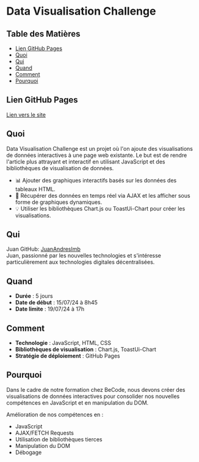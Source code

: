 # Data Visualisation Challenge

## Table des Matières

- [Lien GitHub Pages](#lien-github-pages)
- [Quoi](#quoi)
- [Qui](#qui)
- [Quand](#quand)
- [Comment](#comment)
- [Pourquoi](#pourquoi)

## Lien GitHub Pages

[Lien vers le site](https://yourusername.github.io/js-datavisualisation-challenge)

## Quoi

Data Visualisation Challenge est un projet où l'on ajoute des visualisations de données interactives à une page web existante. Le but est de rendre l'article plus attrayant et interactif en utilisant JavaScript et des bibliothèques de visualisation de données.

- 📊 Ajouter des graphiques interactifs basés sur les données des tableaux HTML.
- 🔄 Récupérer des données en temps réel via AJAX et les afficher sous forme de graphiques dynamiques.
- 💡 Utiliser les bibliothèques Chart.js ou ToastUi-Chart pour créer les visualisations.

## Qui

Juan GitHub: [JuanAndresImb](https://github.com/JuanAndresImb)  
Juan, passionné par les nouvelles technologies et s'intéresse particulièrement aux technologies digitales décentralisées.

## Quand

- **Durée** : 5 jours
- **Date de début** : 15/07/24 à 8h45
- **Date limite** : 19/07/24 à 17h

## Comment

- **Technologie** : JavaScript, HTML, CSS
- **Bibliothèques de visualisation** : Chart.js, ToastUi-Chart
- **Stratégie de déploiement** : GitHub Pages

## Pourquoi

Dans le cadre de notre formation chez BeCode, nous devons créer des visualisations de données interactives pour consolider nos nouvelles compétences en JavaScript et en manipulation du DOM.

Amélioration de nos compétences en :

- JavaScript
- AJAX/FETCH Requests
- Utilisation de bibliothèques tierces
- Manipulation du DOM
- Débogage
